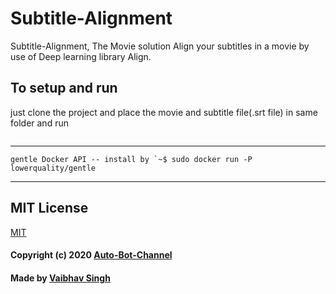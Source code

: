 # Subtitle-Alignment 

Subtitle-Alignment, The Movie solution
Align your subtitles in a movie by use of Deep learning library Align.

## To setup and run
just clone the project and place the movie and subtitle file(.srt file) in same folder and run 

```~$ python3 align.py -m [movie name] -s [subtitle file name] -o [new file name, <name.srt>]

```
---

```
gentle Docker API -- install by `~$ sudo docker run -P lowerquality/gentle
```
---

## MIT License

[MIT](LICENSE)
#### Copyright (c) 2020 [Auto-Bot-Channel](https://www.youtube.com/channel/UCwNJ7sohzMH4DvXHRE1aANg)
#### Made by [Vaibhav Singh](https://github.com/itsvaibhav01)

